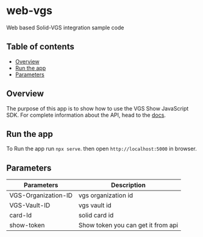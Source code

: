 # web-vgs
Web based Solid-VGS integration sample code

## Table of contents

- [Overview](#overview)
- [Run the app](#run-the-app)
- [Parameters](#Parameters)

## Overview
The purpose of this app is to show how to use the VGS Show JavaScript SDK. For complete information about the API, head to the [docs](https://www.verygoodsecurity.com/docs/vgs-show).

## Run the app
To Run the app run `npx serve`. then open `http://localhost:5000` in browser.


## Parameters
| Parameters          | Description   |
| -------------       | ------------- |
| VGS-Organization-ID | vgs organization id |
| VGS-Vault-ID        | vgs vault id |
| card-Id             | solid card id |
| show-token          | Show token you can get it from api |
